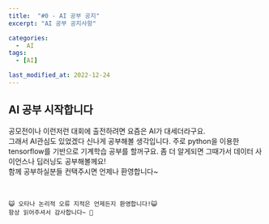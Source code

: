 ```yaml
---
title:  "#0 - AI 공부 공지" 
excerpt: "AI 공부 공지사항"

categories:
  -  AI
tags:
  - [AI]

last_modified_at: 2022-12-24
---
```


## AI 공부 시작합니다

공모전이나 이런저런 대회에 출전하려면 요즘은 AI가 대세더라구요.  
그래서 AI관심도 있었겠다 신나게 공부해볼 생각입니다.
주로 python을 이용한 tensorflow를 기반으로 기계학습 공부를 할꺼구요.
좀 더 알게되면 그때가서 데이터 사이언스나 딥러닝도 공부해볼께요!  
함께 공부하실분들 컨택주시면 언제나 환영합니다~



<br>

    😺 오타나 논리적 오류 지적은 언제든지 환영합니다!😺   
    항상 읽어주셔서 감사합니다~ 🙏